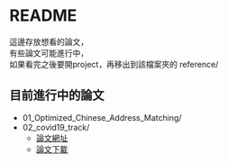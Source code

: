 # README

這邊存放想看的論文，  
有些論文可能進行中，  
如果看完之後要開project，再移出到該檔案夾的 reference/

## 目前進行中的論文

- 01_Optimized_Chinese_Address_Matching/
- 02_covid19_track/
  - [論文網址](https://preprints.jmir.org/preprint/19540/submitted)
  - [論文下載](https://s3.ca-central-1.amazonaws.com/assets.jmir.org/assets/preprints/preprint-19540-submitted.pdf)

